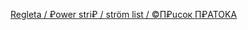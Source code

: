 [Regleta  / ₽ower stri₽ / ström list  /  ©П₽uсок П₽ATOKA](https://aibolem.github.io/BrailleTermWeb_Austereich/braille_ru/pravila/pravila.html)